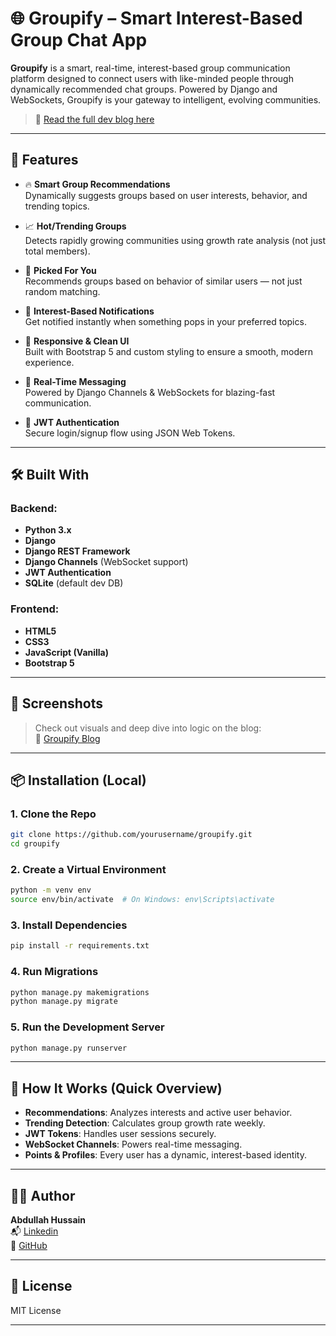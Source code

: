 # 🌐 Groupify – Smart Interest-Based Group Chat App

**Groupify** is a smart, real-time, interest-based group communication platform designed to connect users with like-minded people through dynamically recommended chat groups. Powered by Django and WebSockets, Groupify is your gateway to intelligent, evolving communities.

> 🔗 [Read the full dev blog here](https://abdullahwebs.github.io/groupifyblog/)

---

## 🚀 Features

- 🔥 **Smart Group Recommendations**  
  Dynamically suggests groups based on user interests, behavior, and trending topics.

- 📈 **Hot/Trending Groups**  
  Detects rapidly growing communities using growth rate analysis (not just total members).

- 🧠 **Picked For You**  
  Recommends groups based on behavior of similar users — not just random matching.

- 🔔 **Interest-Based Notifications**  
  Get notified instantly when something pops in your preferred topics.

- 📱 **Responsive & Clean UI**  
  Built with Bootstrap 5 and custom styling to ensure a smooth, modern experience.

- 💬 **Real-Time Messaging**  
  Powered by Django Channels & WebSockets for blazing-fast communication.

- 🔐 **JWT Authentication**  
  Secure login/signup flow using JSON Web Tokens.

---

## 🛠️ Built With

### Backend:
- **Python 3.x**
- **Django**
- **Django REST Framework**
- **Django Channels** (WebSocket support)
- **JWT Authentication**
- **SQLite** (default dev DB)

### Frontend:
- **HTML5**
- **CSS3**
- **JavaScript (Vanilla)**
- **Bootstrap 5**

---

## 📸 Screenshots

> Check out visuals and deep dive into logic on the blog:  
🔗 [Groupify Blog](https://abdullahwebs.github.io/groupifyblog/)

---

## 📦 Installation (Local)

### 1. Clone the Repo
```bash
git clone https://github.com/yourusername/groupify.git
cd groupify
```

### 2. Create a Virtual Environment
```bash
python -m venv env
source env/bin/activate  # On Windows: env\Scripts\activate
```

### 3. Install Dependencies
```bash
pip install -r requirements.txt
```

### 4. Run Migrations
```bash
python manage.py makemigrations
python manage.py migrate
```

### 5. Run the Development Server
```bash
python manage.py runserver
```

---

## 🧠 How It Works (Quick Overview)

- **Recommendations**: Analyzes interests and active user behavior.
- **Trending Detection**: Calculates group growth rate weekly.
- **JWT Tokens**: Handles user sessions securely.
- **WebSocket Channels**: Powers real-time messaging.
- **Points & Profiles**: Every user has a dynamic, interest-based identity.

---

## 👨‍💻 Author

**Abdullah Hussain**  
📬 [Linkedin](https://www.linkedin.com/in/abdullah-hussain-194796357/)  
🐙 [GitHub](https://github.com/abdullahwebs)

---

## 📄 License

MIT License

---


